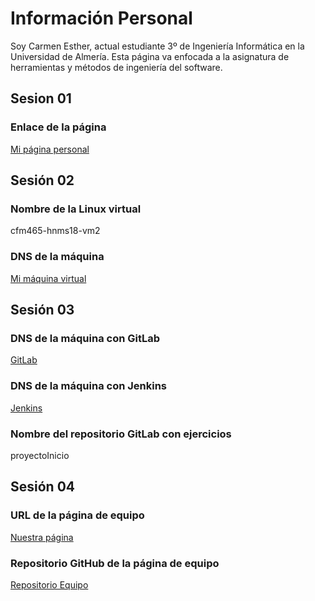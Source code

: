 # Información Personal

Soy Carmen Esther, actual estudiante 3º de Ingeniería Informática en la Universidad de Almería. Esta página va enfocada a la asignatura de herramientas y métodos de ingeniería del software.

## Sesion 01

### Enlace de la página

[Mi página personal](https://carmenesther.github.io/)

## Sesión 02

### Nombre de la Linux virtual

cfm465-hnms18-vm2

### DNS de la máquina

[Mi máquina virtual](http://cfm465-hnms18-vm2.eastus.cloudapp.azure.com/)

## Sesión 03

### DNS de la máquina con GitLab

[GitLab](http://jtv215-hms18-vm1.eastus.cloudapp.azure.com&)

### DNS de la máquina con Jenkins

[Jenkins](http://cfm465-hnms18-vm2.eastus.cloudapp.azure.com/)

### Nombre del repositorio GitLab con ejercicios

proyectoInicio

## Sesión 04

### URL de la página de equipo

[Nuestra página](http://jumanji-hmis18--vm3.eastus.cloudapp.azure.com/)

### Repositorio GitHub de la página de equipo

[Repositorio Equipo](https://github.com/carmenesther/JumanjiWebsite)

